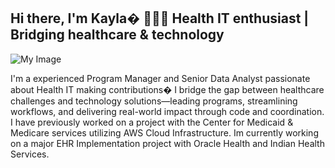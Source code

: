 ## Hi there, I'm Kayla� 👩🏿‍💻 Health IT enthusiast | Bridging healthcare & technology

![My Image](https://raw.githubusercontent.com/kreid191814/README.md/main/working)

I'm a experienced Program Manager and Senior Data Analyst passionate about Health IT making contributions� I bridge the gap between healthcare challenges and technology solutions—leading programs, streamlining workflows, and delivering real-world impact through code and coordination. I have previously worked on a project with the Center for Medicaid & Medicare services utilizing AWS Cloud Infrastructure. Im currently working on a major EHR Implementation project with Oracle Health and Indian Health Services.


<!--



-->
